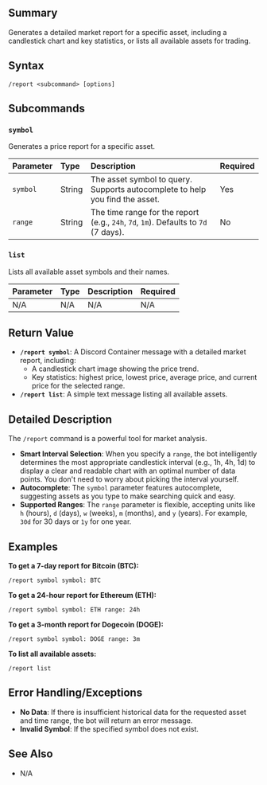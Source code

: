 ## Summary
Generates a detailed market report for a specific asset, including a candlestick chart and key statistics, or lists all available assets for trading.

## Syntax
```
/report <subcommand> [options]
```

## Subcommands

### `symbol`
Generates a price report for a specific asset.

| Parameter | Type   | Description                                                                                             | Required |
| :-------- | :----- | :------------------------------------------------------------------------------------------------------ | :--- |
| `symbol`  | String | The asset symbol to query. Supports autocomplete to help you find the asset.                            | Yes      |
| `range`   | String | The time range for the report (e.g., `24h`, `7d`, `1m`). Defaults to `7d` (7 days). | No       |

### `list`
Lists all available asset symbols and their names.

| Parameter | Type | Description | Required |
| :--- | :--- | :--- | :--- |
| N/A | N/A | N/A | N/A |

## Return Value
- **`/report symbol`**: A Discord Container message with a detailed market report, including:
    - A candlestick chart image showing the price trend.
    - Key statistics: highest price, lowest price, average price, and current price for the selected range.
- **`/report list`**: A simple text message listing all available assets.

## Detailed Description
The `/report` command is a powerful tool for market analysis.

- **Smart Interval Selection**: When you specify a `range`, the bot intelligently determines the most appropriate candlestick interval (e.g., 1h, 4h, 1d) to display a clear and readable chart with an optimal number of data points. You don't need to worry about picking the interval yourself.
- **Autocomplete**: The `symbol` parameter features autocomplete, suggesting assets as you type to make searching quick and easy.
- **Supported Ranges**: The `range` parameter is flexible, accepting units like `h` (hours), `d` (days), `w` (weeks), `m` (months), and `y` (years). For example, `30d` for 30 days or `1y` for one year.

## Examples
**To get a 7-day report for Bitcoin (BTC):**
```
/report symbol symbol: BTC
```

**To get a 24-hour report for Ethereum (ETH):**
```
/report symbol symbol: ETH range: 24h
```

**To get a 3-month report for Dogecoin (DOGE):**
```
/report symbol symbol: DOGE range: 3m
```

**To list all available assets:**
```
/report list
```

## Error Handling/Exceptions
- **No Data**: If there is insufficient historical data for the requested asset and time range, the bot will return an error message.
- **Invalid Symbol**: If the specified symbol does not exist.

## See Also
- N/A